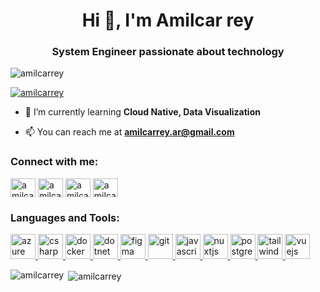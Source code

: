 <h1 align="center">Hi 👋, I'm Amilcar rey</h1>
<h3 align="center">System Engineer passionate about technology</h3>

<p align="left"> <img src="https://komarev.com/ghpvc/?username=amilcarrey&label=Profile%20views&color=0e75b6&style=flat" alt="amilcarrey" /> </p>

<p align="left"> <a href="https://twitter.com/amilcarrey" target="blank"><img src="https://img.shields.io/twitter/follow/amilcarrey?logo=twitter&style=for-the-badge" alt="amilcarrey" /></a> </p>

- 🌱 I’m currently learning **Cloud Native, Data Visualization**

- 📫 You can reach me at **amilcarrey.ar@gmail.com**

<p align="left">
<h3 align="left">Connect with me:</h3>
<a href="https://twitter.com/amilcarrey" target="blank"><img align="center" src="https://cdn.jsdelivr.net/npm/simple-icons@3.0.1/icons/twitter.svg" alt="amilcarrey" height="30" width="40" /></a>
<a href="https://linkedin.com/in/amilcarrey" target="blank"><img align="center" src="https://cdn.jsdelivr.net/npm/simple-icons@3.0.1/icons/linkedin.svg" alt="amilcarrey" height="30" width="40" /></a>
<a href="https://instagram.com/amilcarrey" target="blank"><img align="center" src="https://cdn.jsdelivr.net/npm/simple-icons@3.0.1/icons/instagram.svg" alt="amilcarrey" height="30" width="40" /></a>
<a href="https://www.youtube.com/c/amilcar rey" target="blank"><img align="center" src="https://cdn.jsdelivr.net/npm/simple-icons@3.0.1/icons/youtube.svg" alt="amilcar rey" height="30" width="40" /></a>
</p>

<h3 align="left">Languages and Tools:</h3>
<p align="left"> <a href="https://azure.microsoft.com/en-in/" target="_blank"> <img src="https://www.vectorlogo.zone/logos/microsoft_azure/microsoft_azure-icon.svg" alt="azure" width="40" height="40"/> </a> <a href="https://www.w3schools.com/cs/" target="_blank"> <img src="https://devicons.github.io/devicon/devicon.git/icons/csharp/csharp-original.svg" alt="csharp" width="40" height="40"/> </a> <a href="https://www.docker.com/" target="_blank"> <img src="https://devicons.github.io/devicon/devicon.git/icons/docker/docker-original-wordmark.svg" alt="docker" width="40" height="40"/> </a> <a href="https://dotnet.microsoft.com/" target="_blank"> <img src="https://devicons.github.io/devicon/devicon.git/icons/dot-net/dot-net-original-wordmark.svg" alt="dotnet" width="40" height="40"/> </a> <a href="https://www.figma.com/" target="_blank"> <img src="https://www.vectorlogo.zone/logos/figma/figma-icon.svg" alt="figma" width="40" height="40"/> </a> <a href="https://git-scm.com/" target="_blank"> <img src="https://www.vectorlogo.zone/logos/git-scm/git-scm-icon.svg" alt="git" width="40" height="40"/> </a> <a href="https://developer.mozilla.org/en-US/docs/Web/JavaScript" target="_blank"> <img src="https://devicons.github.io/devicon/devicon.git/icons/javascript/javascript-original.svg" alt="javascript" width="40" height="40"/> </a> <a href="https://nuxtjs.org/" target="_blank"> <img src="https://www.vectorlogo.zone/logos/nuxtjs/nuxtjs-icon.svg" alt="nuxtjs" width="40" height="40"/> </a> <a href="https://www.postgresql.org" target="_blank"> <img src="https://devicons.github.io/devicon/devicon.git/icons/postgresql/postgresql-original-wordmark.svg" alt="postgresql" width="40" height="40"/> </a> <a href="https://tailwindcss.com/" target="_blank"> <img src="https://www.vectorlogo.zone/logos/tailwindcss/tailwindcss-icon.svg" alt="tailwind" width="40" height="40"/> </a> <a href="https://vuejs.org/" target="_blank"> <img src="https://devicons.github.io/devicon/devicon.git/icons/vuejs/vuejs-original-wordmark.svg" alt="vuejs" width="40" height="40"/> </a> </p>

<p><img align="left" src="https://github-readme-stats.vercel.app/api/top-langs/?username=amilcarrey&layout=compact" alt="amilcarrey" /></p>

<p>&nbsp;<img align="center" src="https://github-readme-stats.vercel.app/api?username=amilcarrey&show_icons=true" alt="amilcarrey" /></p>

